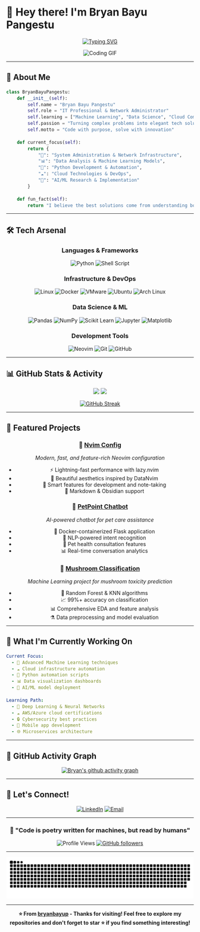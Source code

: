# 🌟 Hey there! I'm **Bryan Bayu Pangestu** 

<div align="center">
  
  [![Typing SVG](https://readme-typing-svg.demolab.com?font=Fira+Code&weight=600&size=28&pause=1000&color=00D9FF&center=true&vCenter=true&random=false&width=600&lines=IT+Professional+%F0%9F%92%BB;Network+Administrator+%F0%9F%8C%90;Data+Scientist+in+Training+%F0%9F%93%8A;Problem+Solver+%E2%9A%A1;Tech+Enthusiast+%F0%9F%9A%80)](https://git.io/typing-svg)
  
  <img src="https://media.giphy.com/media/v1.Y2lkPTc5MGI3NjExM3AxaGJvdHM4bWE3MjNhZnVoeGQ5eXM4NjUxbmZzd2xvNTN4dGRzdyZlcD12MV9pbnRlcm5hbF9naWZfYnlfaWQmY3Q9Zw/L1R1tvI9svkIWwpVYr/giphy.gif" width="400" alt="Coding GIF"/>
  
</div>

---

## 🚀 **About Me**

```python
class BryanBayuPangestu:
    def __init__(self):
        self.name = "Bryan Bayu Pangestu"
        self.role = "IT Professional & Network Administrator"
        self.learning = ["Machine Learning", "Data Science", "Cloud Computing"]
        self.passion = "Turning complex problems into elegant tech solutions"
        self.motto = "Code with purpose, solve with innovation"
    
    def current_focus(self):
        return {
            "🔧": "System Administration & Network Infrastructure",
            "📊": "Data Analysis & Machine Learning Models",
            "🐍": "Python Development & Automation",
            "☁️": "Cloud Technologies & DevOps",
            "🧠": "AI/ML Research & Implementation"
        }
    
    def fun_fact(self):
        return "I believe the best solutions come from understanding both the technical and human side of problems! 🎯"
```

---

## 🛠️ **Tech Arsenal**

<div align="center">

### **Languages & Frameworks**
![Python](https://img.shields.io/badge/Python-3776AB?style=for-the-badge&logo=python&logoColor=white)
![Shell Script](https://img.shields.io/badge/Shell_Script-121011?style=for-the-badge&logo=gnu-bash&logoColor=white)

### **Infrastructure & DevOps**
![Linux](https://img.shields.io/badge/Linux-FCC624?style=for-the-badge&logo=linux&logoColor=black)
![Docker](https://img.shields.io/badge/Docker-2496ED?style=for-the-badge&logo=docker&logoColor=white)
![VMware](https://img.shields.io/badge/VMware-607078?style=for-the-badge&logo=vmware&logoColor=white)
![Ubuntu](https://img.shields.io/badge/Ubuntu-E95420?style=for-the-badge&logo=ubuntu&logoColor=white)
![Arch Linux](https://img.shields.io/badge/Arch_Linux-1793D1?style=for-the-badge&logo=arch-linux&logoColor=white)


### **Data Science & ML**
![Pandas](https://img.shields.io/badge/Pandas-150458?style=for-the-badge&logo=pandas&logoColor=white)
![NumPy](https://img.shields.io/badge/NumPy-013243?style=for-the-badge&logo=numpy&logoColor=white)
![Scikit Learn](https://img.shields.io/badge/scikit_learn-F7931E?style=for-the-badge&logo=scikit-learn&logoColor=white)
![Jupyter](https://img.shields.io/badge/Jupyter-F37626?style=for-the-badge&logo=jupyter&logoColor=white)
![Matplotlib](https://img.shields.io/badge/Matplotlib-11557c?style=for-the-badge&logo=python&logoColor=white)

### **Development Tools**
![Neovim](https://img.shields.io/badge/NeoVim-57A143?style=for-the-badge&logo=neovim&logoColor=white)
![Git](https://img.shields.io/badge/Git-F05032?style=for-the-badge&logo=git&logoColor=white)
![GitHub](https://img.shields.io/badge/GitHub-181717?style=for-the-badge&logo=github&logoColor=white)

</div>

---

## 📊 **GitHub Stats & Activity**

<div align="center">
  
  <img height="180em" src="https://github-readme-stats.vercel.app/api?username=bryanbayup&show_icons=true&theme=tokyonight&include_all_commits=true&count_private=true"/>
  <img height="180em" src="https://github-readme-stats.vercel.app/api/top-langs/?username=bryanbayup&layout=compact&langs_count=8&theme=tokyonight"/>
  
</div>

<div align="center">
  
  [![GitHub Streak](https://streak-stats.demolab.com/?user=bryanbayup&theme=tokyonight)](https://git.io/streak-stats)
  
</div>

---

## 🎯 **Featured Projects**

<div align="center">

### 🔮 **[Nvim Config](https://github.com/bryanbayup/nvim-config)**
*Modern, fast, and feature-rich Neovim configuration*
- ⚡ Lightning-fast performance with lazy.nvim
- 🎨 Beautiful aesthetics inspired by DataNvim
- 🧠 Smart features for development and note-taking
- 📝 Markdown & Obsidian support

### 🐾 **[PetPoint Chatbot](https://github.com/bryanbayup/petpoint-py)**
*AI-powered chatbot for pet care assistance*
- 🤖 Docker-containerized Flask application
- 🧠 NLP-powered intent recognition
- 🏥 Pet health consultation features
- 📊 Real-time conversation analytics

### 🍄 **[Mushroom Classification](https://github.com/bryanbayup/Klasifikasi_Jamur)**
*Machine Learning project for mushroom toxicity prediction*
- 🔬 Random Forest & KNN algorithms
- 📈 99%+ accuracy on classification
- 📊 Comprehensive EDA and feature analysis
- ⚗️ Data preprocessing and model evaluation

</div>

---

## 🌱 **What I'm Currently Working On**

```yaml
Current Focus:
  - 🔬 Advanced Machine Learning techniques
  - ☁️ Cloud infrastructure automation
  - 🐍 Python automation scripts
  - 📊 Data visualization dashboards
  - 🤖 AI/ML model deployment

Learning Path:
  - 🧠 Deep Learning & Neural Networks
  - ☁️ AWS/Azure cloud certifications
  - 🔒 Cybersecurity best practices
  - 📱 Mobile app development
  - 🌐 Microservices architecture
```

---

## 🎨 **GitHub Activity Graph**

<div align="center">
  
  [![Bryan's github activity graph](https://github-readme-activity-graph.vercel.app/graph?username=bryanbayup&theme=tokyo-night)](https://github.com/ashutosh00710/github-readme-activity-graph)
  
</div>

---

## 🤝 **Let's Connect!**

<div align="center">
  
  [![LinkedIn](https://img.shields.io/badge/LinkedIn-0077B5?style=for-the-badge&logo=linkedin&logoColor=white)](https://www.linkedin.com/in/briyan-bayu-pangestu-a290871a7)
  [![Email](https://img.shields.io/badge/Email-D14836?style=for-the-badge&logo=gmail&logoColor=white)](mailto:bryanazza836@gmail.com)
  
</div>

---

<div align="center">
  
  ### 💭 **"Code is poetry written for machines, but read by humans"**
  
  ![Profile Views](https://komarev.com/ghpvc/?username=bryanbayup&color=brightgreen&style=for-the-badge)
  [![GitHub followers](https://img.shields.io/github/followers/bryanbayup?style=for-the-badge&logo=github)](https://github.com/bryanbayup)
  
  ---
  
  <img src="https://raw.githubusercontent.com/platane/platane/output/github-contribution-grid-snake-dark.svg" alt="Snake animation" />
  
  ---
  
  **⭐ From [bryanbayup](https://github.com/bryanbayup) - Thanks for visiting! Feel free to explore my repositories and don't forget to star ⭐ if you find something interesting!**
  
</div>
